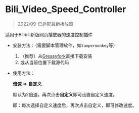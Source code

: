 # Bili_Video_Speed_Controller

> 2022/09-已适配最新播放器

适用于Bilibili新版网页播放器的速度控制插件

* 安装方法：（需要脚本管理软件，如`tampermonkey`等）
  1. （推荐）从[Greasyfork](https://greasyfork.org/zh-CN/scripts/441355-bili-video-speed-controller)直接下载安装
  2. 或从当前位置下载源代码

* 使用方法：

  **倍速** => **自定义**

  默认为2倍速，再次点击**自定义**即可设置自定义速度。

  即：每次选择自定义速度后，再次点击自定义，即可修改速度。

